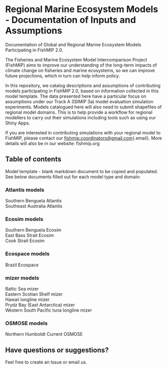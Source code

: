 # Regional Marine Ecosystem Models - Documentation of Inputs and Assumptions

Documentation of Global and Regional Marine Ecosystem Models Participating in FishMIP 2.0.

The Fisheries and Marine Ecosystem Model Intercomparison Project (FishMIP) aims to improve our understanding of the long-term impacts of climate change on fisheries and marine ecosystems, so we can improve future projections, which in turn can help inform policy.

In this repository, we catalog descriptions and assumptions of contributing models participating in FishMIP 2.0, based on information collected in this model template. The data presented here have a particular focus on assumptions under our Track A (ISIMIP 3a) model evaluation simulation experiments. Models catalogued here will also need to submit shapefiles of regional model domains. This is to help provide a workflow for regional modellers to carry out their simulations including tools such as using our Shiny Apps.

If you are interested in contributing simulations with your regional model to FishMIP, please contact our [fishmip.coordinators\@gmail.com](mailto:fishmip.coordinators@gmail.com){.email}. More details will also be in our website: fishmip.org

## Table of contents

Model template - blank markdown document to be copied and populated. See below documents filled out for each model type and domain:

### Atlantis models

Southern Benguela Atlantis\
Southeast Australia Atlantis

### Ecosim models

Southern Benguela Ecosim\
East Bass Strait Ecosim\
Cook Strait Ecosim

### Ecospace models

Brazil Ecospace

### mizer models

Baltic Sea mizer\
Eastern Scotian Shelf mizer\
Hawaii longline mizer\
Prydz Bay (East Antarctica) mizer\
Western South Pacific tuna longline mizer

### OSMOSE models

Northern Humboldt Current OSMOSE

## Have questions or suggestions?

Feel free to create an Issue or email us.
